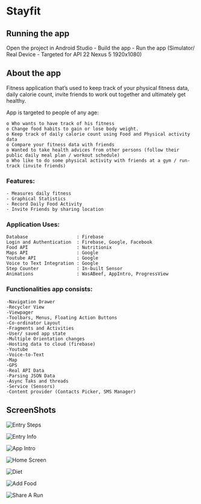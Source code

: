 # Stayfit

## Running the app
  Open the project in Android Studio
    - Build the app
    - Run the app (Simulator/ Real Device - Targeted for API 22 Nexus 5 1920x1080)

## About the app

  Fitness application that’s used to keep track of your physical fitness data, daily calorie count, invite friends to work out together and ultimately get healthy.

App is targeted to people of any age:
  
    o Who wants to have track of his fitness
    o Change food habits to gain or lose body weight.
    o Keep track of daily calorie count using Food and Physical activity data
    o Compare your fitness data with friends
    o Wanted to take health advices from other persons (follow their public daily meal plan / workout schedule)
    o Who like to do some physical activity with friends at a gym / run-track (invite friends)

### Features:

    - Measures daily fitness
    - Graphical Statistics
    - Record Daily Food Activity
    - Invite Friends by sharing location

### Application Uses:

    Database                  : Firebase
    Login and Authentication  : Firebase, Google, Facebook
    Food API                  : Nutritionix
    Maps API                  : Google
    Youtube API               : Google
    Voice to Text Integration : Google
    Step Counter              : In-built Sensor
    Animations                : WasABeef, AppIntro, ProgressView

### Functionalities app consists:

    -Navigation Drawer
    -Recycler View
    -Viewpager
    -Toolbars, Menus, Floating Action Buttons
    -Co-ordinator Layout
    -Fragments and Activities
    -User/ saved app state
    -Multiple Orientation changes
    -Hosting data to cloud (firebase)
    -Youtube
    -Voice-to-Text
    -Map
    -GPS
    -Real API Data
    -Parsing JSON Data
    -Async Taks and threads
    -Service (Sensors)
    -Content provider (Contacts Picker, SMS Manager)

## ScreenShots

![Entry Steps](https://github.com/rahulmaddineni/Stayfit/blob/master/Screenshots/Phone%20Screenshot%201.jpg)

![Entry Info](https://github.com/rahulmaddineni/Stayfit/blob/master/Screenshots/Phone%20Screenshot%202.jpg)

![App Intro](https://github.com/rahulmaddineni/Stayfit/blob/master/Screenshots/Phone%20Screenshot%203.jpg)

![Home Screen](https://github.com/rahulmaddineni/Stayfit/blob/master/Screenshots/Phone%20Screenshot%204.jpg)

![Diet](https://github.com/rahulmaddineni/Stayfit/blob/master/Screenshots/Phone%20Screenshot%205.jpg)

![Add Food](https://github.com/rahulmaddineni/Stayfit/blob/master/Screenshots/Phone%20Screenshot%206.jpg)

![Share A Run](https://github.com/rahulmaddineni/Stayfit/blob/master/Screenshots/Phone%20Screenshot%207.jpg)
